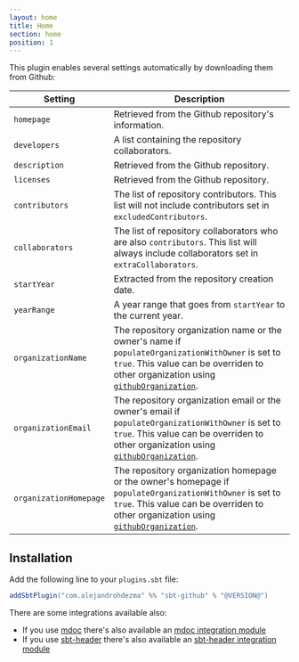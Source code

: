 ```yaml
---
layout: home
title: Home
section: home
position: 1
---
```


This plugin enables several settings automatically by downloading them from Github:

| Setting                | Description                                                                                                                                                                                                             |
|------------------------|-------------------------------------------------------------------------------------------------------------------------------------------------------------------------------------------------------------------------|
| `homepage`             | Retrieved from the Github repository's information.                                                                                                                                                                     |
| `developers`           | A list containing the repository collaborators.                                                                                                                                                                         |
| `description`          | Retrieved from the Github repository.                                                                                                                                                                                   |
| `licenses`             | Retrieved from the Github repository.                                                                                                                                                                                   |
| `contributors`         | The list of repository contributors. This list will not include contributors set in `excludedContributors`.                                                                                                             |
| `collaborators`        | The list of repository collaborators who are also `contributors`. This list will always include collaborators set in `extraCollaborators`.                                                                              |
| `startYear`            | Extracted from the repository creation date.                                                                                                                                                                            |
| `yearRange`            | A year range that goes from `startYear` to the current year.                                                                                                                                                            |
| `organizationName`     | The repository organization name or the owner's name if `populateOrganizationWithOwner` is set to `true`. This value can be overriden to other organization using [`githubOrganization`](organization).         |
| `organizationEmail`    | The repository organization email or the owner's email if `populateOrganizationWithOwner` is set to `true`. This value can be overriden to other organization using [`githubOrganization`](organization).        |
| `organizationHomepage` | The repository organization homepage or the owner's homepage if `populateOrganizationWithOwner` is set to `true`.  This value can be overriden to other organization using [`githubOrganization`](organization). |

## Installation

Add the following line to your `plugins.sbt` file:

```scala
addSbtPlugin("com.alejandrohdezma" %% "sbt-github" % "@VERSION@")
```

There are some integrations available also:

- If you use [mdoc](https://scalameta.org/mdoc/) there's also available an [mdoc integration module](sbt-mdoc)
- If you use [sbt-header](https://github.com/sbt/sbt-header) there's also available an [sbt-header integration module](sbt-header)
